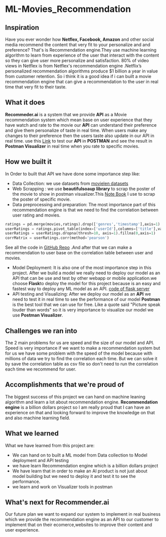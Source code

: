 # ML-Movies_Recommendation
## Inspiration
Have you ever wonder how **Netflex, Facebook, Amazon** and other social media recommend the content that very fit to your personalize and and preference?
That's is Recommendation engine.They use machine learning algorithm to learn from  experience of the user that interact with the content so they can give user more personalize and satisfaction.
 80% of video views in Netflex is from Netflex's recommendation engine .Netflix’s personalized recommendation algorithms produce $1 billion a year in value from customer retention. So i think it is a good idea if i can built a movie recommendation engine that can give a recommendation to the user in real time that very fit to their taste.

## What it does
 **Recommeder.ai** is a system that we provide **API**  as a Movie recommendation system which mean base on user experience that they have watch and rate to the movie our **API** can understand their preference and give them personalize of taste in real time.  When users make any changes  to their preference then the users taste also update in our API in real time. use this [Link](https://www.postman.com/gold-flare-600073/workspace/postman-visualizer/request/12880035-876d4c61-270f-48e0-a0d9-3c0775f97e5e) to test our **API** in **POSTMAN** and see the result in **Postman Visualizer** in real time when you rate to specific movies. 
## How we built it
  In Order to built that API we have done some importance step like:
- Data Collection: we use datasets from [movielen datasets](https://grouplens.org/datasets/movielens/) 
- Web Scrapping : we use  **beautifulsoaup library** to scrap the poster of the movie to show in postman visualizer.This  [Note Book](https://gist.github.com/seabnavin19/887350abe981f95e7ebd2a922507a06e) I use to scrap the poster of specific movie.
- Data preprocessing and preparation: The most importance part of this recommendation engine is that we need to find the correlation between user rating and movies.
```python
ratings = pd.merge(movies,ratings).drop(['genres','timestamp'],axis=1)
userRatings = ratings.pivot_table(index=['userId'],columns=['title'],values='rating')
userRatings = userRatings.dropna(thresh=10, axis=1).fillna(0,axis=1)
corrMatrix = userRatings.corr(method='pearson')
```
See all the code in [GitHub Repo](https://github.com/seabnavin19/ML-Movies_Recommendation/blob/main/utils.py) .And after that we can make a recommendation to user base on the correlation table between user and movies.

- Model Deployment: It is also one of the most importance step in this project. After we build a model we really need to deploy our model as an API that can be use and test by other webapp or mobile application.we choose **Flask**to deploy the model for this project because  is an easy and fastest way to deploy any ML model as an API.  [code of flask server](https://github.com/seabnavin19/ML-Movies_Recommendation/blob/main/server.py)
- API testing and Visualizing: After we deploy our model as an **API** we need to test it in real time to see the performance of our model **Postman** is the best tool that we can use for free. Like a quote said  "Picture speak louder than words" so it is very importance to visualize our model we use **Postman Visualizer**.


## Challenges we ran into
The 2 main problems for us are speed and the size of our model and API. Speed is very importance if we want to make a recommendation system but for us we have some problem with the speed of the model because with millions of data we try to find the correlation each time. But we can solve it by save the correlation table as csv file so don't need to run the correlation each time we recommend for user.

## Accomplishments that we're proud of
 The biggest success of this project we can hand on machine leaning algorithm and learn a lot about recommendation engine.
**Recommendation engine**  is a billion dollars project so I am really proud that I can have an experience on that and looking forward to  improve the knowledge on that and also machine learning field.
## What we learned
What we have learned from this project are:
- We can hand on to built a ML model from Data collection to Model deployment and API testing
- we have learn Recommendation engine which is a billion dollars project
- We have learn that in order to make an AI product is not just about model building but we need to deploy it and test it to see the performance.
- we learn and work on Visualizer tools in postman

## What's next for Recommender.ai
Our future plan we want to expand our system to implement in real business which we provide the recommendation engine as an API to our customer to implement that on their ecomerce,websites to improve their content and user experience. 
